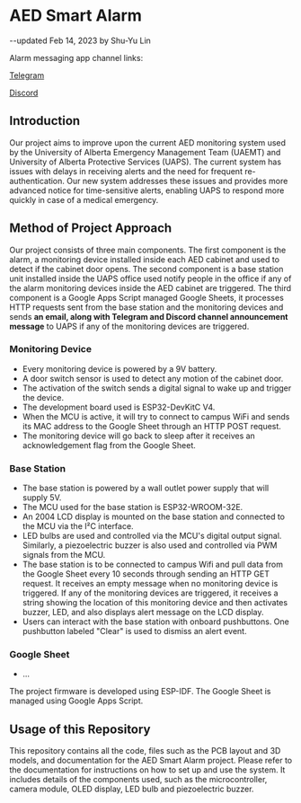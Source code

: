# AED Smart Alarm

--updated Feb 14, 2023 by Shu-Yu Lin

Alarm messaging app channel links:

[Telegram](https://t.me/+YDv_uXch1lFhM2Mx)

[Discord](https://discord.gg/8R3kqmZn9D)

## Introduction

Our project aims to improve upon the current AED monitoring system used by the University of Alberta Emergency Management Team (UAEMT) and University of Alberta Protective Services (UAPS). The current system has issues with delays in receiving alerts and the need for frequent re-authentication. Our new system addresses these issues and provides more advanced notice for time-sensitive alerts, enabling UAPS to respond more quickly in case of a medical emergency.

## Method of Project Approach

Our project consists of three main components. The first component is the alarm, a monitoring device installed inside each AED cabinet and used to detect if the cabinet door opens. The second component is a base station unit installed inside the UAPS office used notify people in the office if any of the alarm monitoring devices inside the AED cabinet are triggered. The third component is a Google Apps Script managed Google Sheets, it processes HTTP requests sent from the base station and the monitoring devices and sends **an email, along	with Telegram and Discord channel announcement message** to UAPS if any of the monitoring devices are triggered. 

### Monitoring Device

- Every monitoring device is powered by a 9V battery. 
- A door switch sensor is used to detect any motion of the cabinet door. 
- The activation of the switch sends a digital signal to wake up and trigger the device. 
- The development board used is ESP32-DevKitC V4. 
- When the MCU is active, it will try to connect to campus WiFi and sends its MAC address to the Google Sheet through an HTTP POST request.
- The monitoring device will go back to sleep after it receives an acknowledgement flag from the Google Sheet.

### Base Station

- The base station is powered by a wall outlet power supply that will supply 5V. 
- The MCU used for the base station is ESP32-WROOM-32E.
- An 2004 LCD display is mounted on the base station and connected to the MCU via the I²C interface. 
- LED bulbs are used and controlled via the MCU's digital output signal. Similarly, a piezoelectric buzzer is also used and controlled via PWM signals from the MCU.
- The base station is to be connected to campus Wifi and pull data from the Google Sheet every 10 seconds through sending an HTTP GET request. It receives an empty message when no monitoring device is triggered. If any of the monitoring devices are triggered, it receives a string showing the location of this monitoring device and then activates buzzer, LED, and also displays alert message on the LCD display.
- Users can interact with the base station with onboard pushbuttons. One pushbutton labeled "Clear" is used to dismiss an alert event.

### Google Sheet

- ...

The project firmware is developed using ESP-IDF. The Google Sheet is managed using Google Apps Script.

## Usage of this Repository

This repository contains all the code, files such as the PCB layout and 3D models, and documentation for the AED Smart Alarm project. Please refer to the documentation for instructions on how to set up and use the system. It includes details of the components used, such as the microcontroller, camera module, OLED display, LED bulb and piezoelectric buzzer.
